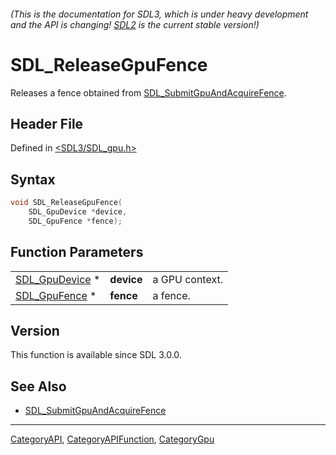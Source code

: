 ###### (This is the documentation for SDL3, which is under heavy development and the API is changing! [SDL2](https://wiki.libsdl.org/SDL2/) is the current stable version!)
# SDL_ReleaseGpuFence

Releases a fence obtained from [SDL_SubmitGpuAndAcquireFence](SDL_SubmitGpuAndAcquireFence).

## Header File

Defined in [<SDL3/SDL_gpu.h>](https://github.com/libsdl-org/SDL/blob/main/include/SDL3/SDL_gpu.h)

## Syntax

```c
void SDL_ReleaseGpuFence(
    SDL_GpuDevice *device,
    SDL_GpuFence *fence);
```

## Function Parameters

|                                  |            |                |
| -------------------------------- | ---------- | -------------- |
| [SDL_GpuDevice](SDL_GpuDevice) * | **device** | a GPU context. |
| [SDL_GpuFence](SDL_GpuFence) *   | **fence**  | a fence.       |

## Version

This function is available since SDL 3.0.0.

## See Also

- [SDL_SubmitGpuAndAcquireFence](SDL_SubmitGpuAndAcquireFence)

----
[CategoryAPI](CategoryAPI), [CategoryAPIFunction](CategoryAPIFunction), [CategoryGpu](CategoryGpu)


